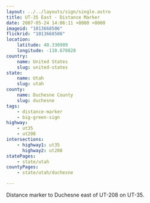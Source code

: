 ```yaml
---
layout: ../../layouts/sign/single.astro
title: UT-35 East - Distance Marker
date: 2007-05-24 14:06:11 +0000 +0000
imageid: "1013668506"
flickrid: "1013668506"
location:
    latitude: 40.330909
    longitude: -110.670828
country:
    name: United States
    slug: united-states
state:
    name: Utah
    slug: utah
county:
    name: Duchesne County
    slug: duchesne
tags:
    - distance-marker
    - big-green-sign
highway:
    - ut35
    - ut208
intersections:
    - highway1: ut35
      highway2: ut208
statePages:
    - state/utah
countyPages:
    - state/utah/duchesne

---
```

Distance marker to Duchesne east of UT-208 on UT-35.